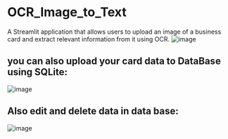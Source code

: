 # OCR_Image_to_Text
A Streamlit application that allows users to upload an image of a business card and extract relevant information from it using OCR.
![image](https://github.com/VISHNU-ARAVIND-99/OCR_Image_to_Text/assets/116996284/716fdb41-8711-4e63-97a3-01db1cd5b9e8)

## you can also upload your card data to DataBase using SQLite:
![image](https://github.com/VISHNU-ARAVIND-99/OCR_Image_to_Text/assets/116996284/970ccaad-7026-4012-af84-97ab67e1cf64)

## Also edit and delete data in data base:
![image](https://github.com/VISHNU-ARAVIND-99/OCR_Image_to_Text/assets/116996284/228cde81-38db-4bbe-b1a3-3fe895151054)


